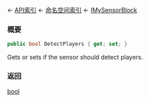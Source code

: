 ← [API索引](Api-Index) ← [命名空间索引](Namespace-Index) ← [IMySensorBlock](Sandbox.ModAPI.Ingame.IMySensorBlock)

### 概要

```csharp
public bool DetectPlayers { get; set; }
```

Gets or sets if the sensor should detect players.

### 返回

[bool](https://docs.microsoft.com/en-us/dotnet/api/System.Boolean?view=netframework-4.6)

